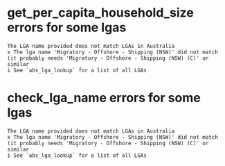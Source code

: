 # get_per_capita_household_size errors for some lgas

    The LGA name provided does not match LGAs in Australia
    x The lga name 'Migratory - Offshore - Shipping (NSW)' did not match (it probably needs 'Migratory - Offshore - Shipping (NSW) (C)' or similar
    i See `abs_lga_lookup` for a list of all LGAs

# check_lga_name errors for some lgas

    The LGA name provided does not match LGAs in Australia
    x The lga name 'Migratory - Offshore - Shipping (NSW)' did not match (it probably needs 'Migratory - Offshore - Shipping (NSW) (C)' or similar
    i See `abs_lga_lookup` for a list of all LGAs

